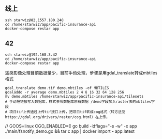 ## 线上
```shell
ssh starwiz@82.1557.180.248
cd /home/starwiz/app/pacific-insurance-api
docker-compose restar app
```

## 42
```shell
ssh starwiz@192.168.3.42
cd /home/starwiz/app/pacific-insurance-api
docker-compose restar app
```

遥感影像处理目前数据量少，目前手动处理，步骤是用gdal_translate转成mbtiles格式
```shell
gdal_translate demo.tif demo.mbtiles -of MBTILES
gdaladdo -r average demo.mbtiles 2 4 8 16 32 64 128 256
mv demo.mbtiles /home/starwiz/app/pacific-insurance-api/tilesets
# 手动把链接写入数据库，样式参照数据库原有数据 /demo字段加入raster表的mbtiles字段
# 项目tif上传通过上传tif接口上传，把项目tif转成cog格式（转方法见 https://gdal.org/drivers/raster/cog.html）在上传，
```

// GOOS=linux CGO_ENABLED=0 go build -ldflags="-s -w" -o app ./main/fsnotify_demo.go && tar c app | docker import - app:latest
